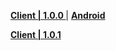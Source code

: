 **[Client | 1.0.0 ](https://autopatchcnws.yuanshen.com/client_app/pc_mihoyo/04874b5ed14055383219644f40b514ca/YuanShen_1.0.0.zip)**| **[Android](https://autopatchcnws.yuanshen.com/client_app/Android/20200928_75e9e7b1e7e3cd66/ydbackup15/yuanshen_1.0.0.apk)**

**[Client | 1.0.1](https://autopatchcnws.yuanshen.com/client_app/pc_mihoyo/20201013_f0953d8d130df56f/YuanShen_1.0.1.zip)**
